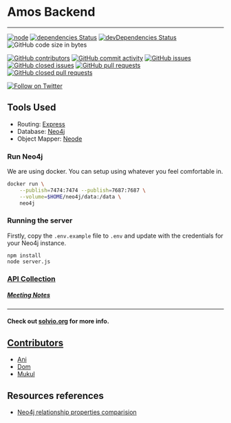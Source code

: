 # Amos Backend

---
[![node](https://img.shields.io/badge/node-%3E%3D12.5.0-brightgreen.svg)](https://nodejs.org/download/release/v12.5.0/)
[![dependencies Status](https://david-dm.org/solviofoundation/amos-back/status.svg)](https://david-dm.org/solviofoundation/amos-back)
[![devDependencies Status](https://david-dm.org/solviofoundation/amos-back/dev-status.svg)](https://david-dm.org/solviofoundation/amos-back?type=dev)
![GitHub code size in bytes](https://img.shields.io/github/languages/code-size/solviofoundation/amos-back)

[![GitHub contributors](https://img.shields.io/github/contributors/solviofoundation/amos-back?color=%2400f&style=for-the-badge)](https://github.com/solviofoundation/amos-back/graphs/contributors)
[![GitHub commit activity](https://img.shields.io/github/commit-activity/m/solviofoundation/amos-back?style=for-the-badge)](https://github.com/solviofoundation/amos-back/graphs/commit-activity)
[![GitHub issues](https://img.shields.io/github/issues-raw/solviofoundation/amos-back?style=for-the-badge)](https://github.com/solviofoundation/amos-back/issues)
[![GitHub closed issues](https://img.shields.io/github/issues-closed-raw/solviofoundation/amos-back?style=for-the-badge)](https://github.com/solviofoundation/amos-back/issues?q=is%3Aissue+is%3Aclosed)
[![GitHub pull requests](https://img.shields.io/github/issues-pr/solviofoundation/amos-back?style=for-the-badge)](https://github.com/solviofoundation/amos-back/pulls)
[![GitHub closed pull requests](https://img.shields.io/github/issues-pr-closed/solviofoundation/amos-back?style=for-the-badge)](https://github.com/solviofoundation/amos-back/pulls?q=is%3Apr+is%3Aclosed)

[![Follow on Twitter](https://img.shields.io/twitter/follow/solvio_?style=social&logo=twitter)](https://twitter.com/intent/follow?screen_name=solvio_)

## Tools Used
- Routing: [Express](https://expressjs.com/)
- Database: [Neo4j](https://neo4j.com/)
- Object Mapper: [Neode](https://github.com/adam-cowley/neode)

### Run Neo4j
We are using docker. You can setup using whatever you feel comfortable in.
```bash
docker run \
    --publish=7474:7474 --publish=7687:7687 \
    --volume=$HOME/neo4j/data:/data \
    neo4j
```

### Running the server
Firstly, copy the `.env.example` file to `.env` and update with the credentials for your Neo4j instance.

```
npm install
node server.js
```

### [API Collection](https://www.getpostman.com/collections/b31f90c3201374888bdc)

##### [Meeting Notes](https://hackmd.io/jzQRquIjS4CU-_IICNIGcQ)

---

#### Check out [solvio.org](http://solvio.org) for more info.

## [Contributors](https://github.com/solviofoundation/amos-back/graphs/contributors)

- [Ani](https://github.com/anistark)
- [Dom](https://github.com/dteiml)
- [Mukul](https://github.com/developerKumar)

## Resources references

- [Neo4j relationship properties comparision](https://neo4j.com/developer/kb/comparing-relationship-properties-within-a-path/)
